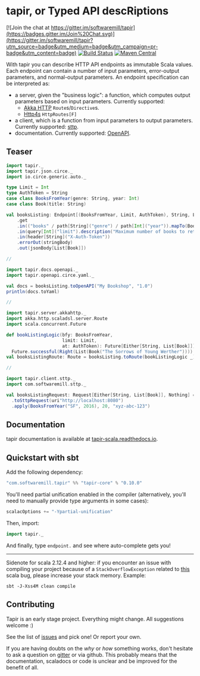 # tapir, or Typed API descRiptions

[![Join the chat at https://gitter.im/softwaremill/tapir](https://badges.gitter.im/Join%20Chat.svg)](https://gitter.im/softwaremill/tapir?utm_source=badge&utm_medium=badge&utm_campaign=pr-badge&utm_content=badge)
[![Build Status](https://travis-ci.org/softwaremill/tapir.svg?branch=master)](https://travis-ci.org/softwaremill/tapir)
[![Maven Central](https://maven-badges.herokuapp.com/maven-central/com.softwaremill.tapir/tapir-core_2.12/badge.svg)](https://maven-badges.herokuapp.com/maven-central/com.softwaremill.tapir/tapir-core_2.12)

With tapir you can describe HTTP API endpoints as immutable Scala values. Each endpoint can contain a number of 
input parameters, error-output parameters, and normal-output parameters. An endpoint specification can be 
interpreted as:

* a server, given the "business logic": a function, which computes output parameters based on input parameters. 
  Currently supported: 
  * [Akka HTTP](https://tapir-scala.readthedocs.io/en/latest/server/akkahttp.html) `Route`s/`Directive`s.
  * [Http4s](https://tapir-scala.readthedocs.io/en/latest/server/http4s.html) `HttpRoutes[F]`
* a client, which is a function from input parameters to output parameters. Currently supported: [sttp](https://tapir-scala.readthedocs.io/en/latest/sttp.html).
* documentation. Currently supported: [OpenAPI](https://tapir-scala.readthedocs.io/en/latest/openapi.html).

## Teaser

```scala
import tapir._
import tapir.json.circe._
import io.circe.generic.auto._

type Limit = Int
type AuthToken = String
case class BooksFromYear(genre: String, year: Int)
case class Book(title: String)

val booksListing: Endpoint[(BooksFromYear, Limit, AuthToken), String, List[Book], Nothing] = endpoint
    .get
    .in(("books" / path[String]("genre") / path[Int]("year")).mapTo(BooksFromYear))
    .in(query[Int]("limit").description("Maximum number of books to retrieve"))
    .in(header[String]("X-Auth-Token"))
    .errorOut(stringBody)
    .out(jsonBody[List[Book]])

//

import tapir.docs.openapi._
import tapir.openapi.circe.yaml._

val docs = booksListing.toOpenAPI("My Bookshop", "1.0")
println(docs.toYaml)

//

import tapir.server.akkahttp._
import akka.http.scaladsl.server.Route
import scala.concurrent.Future

def bookListingLogic(bfy: BooksFromYear, 
                     limit: Limit,  
                     at: AuthToken): Future[Either[String, List[Book]]] =
  Future.successful(Right(List(Book("The Sorrows of Young Werther"))))
val booksListingRoute: Route = booksListing.toRoute(bookListingLogic _)

//

import tapir.client.sttp._
import com.softwaremill.sttp._

val booksListingRequest: Request[Either[String, List[Book]], Nothing] = booksListing
  .toSttpRequest(uri"http://localhost:8080")
  .apply(BooksFromYear("SF", 2016), 20, "xyz-abc-123")
```

## Documentation

tapir documentation is available at [tapir-scala.readthedocs.io](http://tapir-scala.readthedocs.io).

## Quickstart with sbt

Add the following dependency:

```scala
"com.softwaremill.tapir" %% "tapir-core" % "0.10.0"
```

You'll need partial unification enabled in the compiler (alternatively, you'll need to manually provide type arguments in some cases):

```scala
scalacOptions += "-Ypartial-unification"
```

Then, import:

```scala
import tapir._
```

And finally, type `endpoint.` and see where auto-complete gets you!

---

Sidenote for scala 2.12.4 and higher: if you encounter an issue with compiling your project because of 
a `StackOverflowException` related to [this](https://github.com/scala/bug/issues/10604) scala bug, 
please increase your stack memory. Example:

```
sbt -J-Xss4M clean compile
```

## Contributing

Tapir is an early stage project. Everything might change. All suggestions welcome :)

See the list of [issues](https://github.com/softwaremill/tapir/issues) and pick one! Or report your own.

If you are having doubts on the *why* or *how* something works, don't hesitate to ask a question on
[gitter](https://gitter.im/softwaremill/tapir) or via github. This probably means that the documentation, scaladocs or 
code is unclear and be improved for the benefit of all.